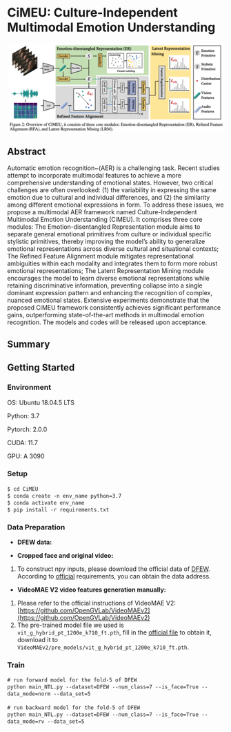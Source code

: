 # CiMEU: Culture-Independent Multimodal Emotion Understanding

![model_overview](img_1.png)

## Abstract
Automatic emotion recognition~(AER) is a challenging task. Recent studies attempt to incorporate multimodal features to achieve a more comprehensive understanding of emotional states. However, two critical challenges are often overlooked: (1) the variability in expressing the same emotion due to cultural and individual differences, and (2) the similarity among different emotional expressions in form. To address these issues, we propose a multimodal AER framework named Culture-Independent Multimodal Emotion Understanding (CiMEU). It comprises three core modules: The Emotion-disentangled Representation module aims to separate general emotional primitives from culture or individual specific stylistic primitives, thereby improving the model’s ability to generalize emotional representations across diverse cultural and situational contexts; The Refined Feature Alignment module mitigates representational ambiguities within each modality and integrates them to form more robust emotional representations; The Latent Representation Mining module encourages the model to learn diverse emotional representations while retaining discriminative information, preventing collapse into a single dominant expression pattern and enhancing the recognition of complex, nuanced emotional states. Extensive experiments demonstrate that the proposed CiMEU framework consistently achieves significant performance gains, outperforming state-of-the-art methods in multimodal emotion recognition. The models and codes will be released upon acceptance.

## Summary

[//]: # (- We analyze the core challenges in current AER and identify that cultural and individual differences in expression styles lead to intra-modal representational distribution shifts, which are a key factor in declining the generalization ability of existing models.)

[//]: # (- We propose a novel multimodal emotion understanding framework termed CiMEU to achieve culture-independent and robust emotion representation learning through the Emotion-disentangled Representation, Refined Feature Alignment, and Latent Representation Mining modules.)

[//]: # (- Comprehensive experiments conducted on three publicly available cross-cultural datasets demonstrate that CiMEU significantly alleviates the cross-group generalization bottleneck in AER tasks, achieving state-of-the-art performance with a 3.1\%–6.5\% improvement over existing methods.)

## Getting Started

### Environment
OS: Ubuntu 18.04.5 LTS 

Python: 3.7

Pytorch: 2.0.0

CUDA: 11.7

GPU: A 3090

### Setup
```shell script
$ cd CiMEU
$ conda create -n env_name python=3.7
$ conda activate env_name
$ pip install -r requirements.txt
```
### Data Preparation
- **DFEW data:**
<!-- 1. Download pre-processed by VideoMAE V2 npy data: [\[Google Drive\]][\[115\]](https://115.com/s/swzjtf233kn?password=c455&#get_features)
2. Unzip the npy data to `./get_features/`


**If you want to generate npy data by yourself, please refer to the following guidelines:** -->

- **Cropped face and original video:**
1. To construct npy inputs, please download the official data of [DFEW](https://dfew-dataset.github.io).  
According to [official](https://dfew-dataset.github.io) requirements, you can obtain the data address.
  
- **VideoMAE V2 video features generation manually:**
1. Please refer to the official instructions of VideoMAE V2:  [https://github.com/OpenGVLab/VideoMAEv2](https://github.com/OpenGVLab/VideoMAEv2)
2. The pre-trained model file we used is `vit_g_hybrid_pt_1200e_k710_ft.pth`, fill in the [official file](https://docs.google.com/forms/d/e/1FAIpQLSd1SjKMtD8piL9uxGEUwicerxd46bs12QojQt92rzalnoI3JA/viewform?usp=sf_link) to obtain it, 
download it to `VideoMAEv2/pre_models/vit_g_hybrid_pt_1200e_k710_ft.pth`.

### Train
```shell
# run forward model for the fold-5 of DFEW
python main_NTL.py --dataset=DFEW --num_class=7 --is_face=True --data_mode=norm --data_set=5

# run backward model for the fold-5 of DFEW
python main_NTL.py --dataset=DFEW --num_class=7 --is_face=True --data_mode=rv --data_set=5
```
###
